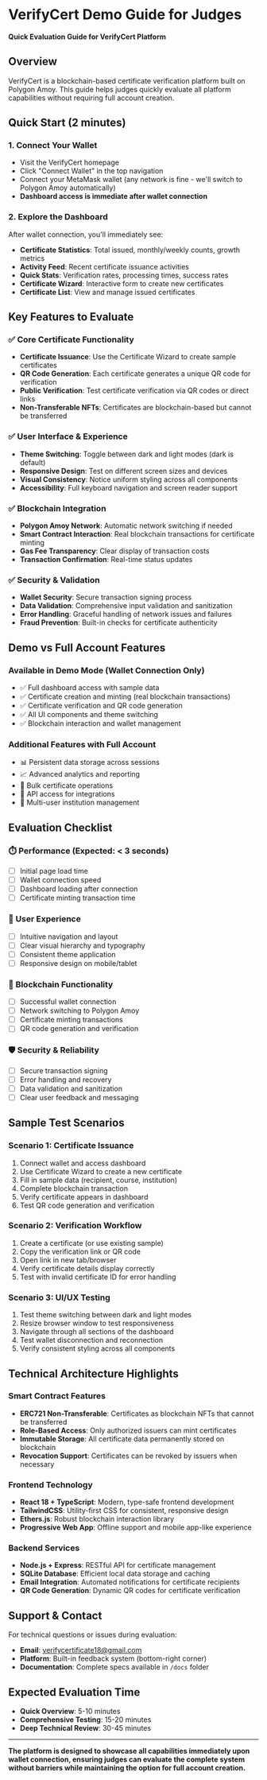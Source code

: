 # VerifyCert Demo Guide for Judges

**Quick Evaluation Guide for VerifyCert Platform**

## Overview

VerifyCert is a blockchain-based certificate verification platform built on Polygon Amoy. This guide helps judges quickly evaluate all platform capabilities without requiring full account creation.

## Quick Start (2 minutes)

### 1. Connect Your Wallet
- Visit the VerifyCert homepage
- Click "Connect Wallet" in the top navigation
- Connect your MetaMask wallet (any network is fine - we'll switch to Polygon Amoy automatically)
- **Dashboard access is immediate after wallet connection**

### 2. Explore the Dashboard
After wallet connection, you'll immediately see:
- **Certificate Statistics**: Total issued, monthly/weekly counts, growth metrics
- **Activity Feed**: Recent certificate issuance activities
- **Quick Stats**: Verification rates, processing times, success rates
- **Certificate Wizard**: Interactive form to create new certificates
- **Certificate List**: View and manage issued certificates

## Key Features to Evaluate

### ✅ Core Certificate Functionality
- **Certificate Issuance**: Use the Certificate Wizard to create sample certificates
- **QR Code Generation**: Each certificate generates a unique QR code for verification
- **Public Verification**: Test certificate verification via QR codes or direct links
- **Non-Transferable NFTs**: Certificates are blockchain-based but cannot be transferred

### ✅ User Interface & Experience
- **Theme Switching**: Toggle between dark and light modes (dark is default)
- **Responsive Design**: Test on different screen sizes and devices
- **Visual Consistency**: Notice uniform styling across all components
- **Accessibility**: Full keyboard navigation and screen reader support

### ✅ Blockchain Integration
- **Polygon Amoy Network**: Automatic network switching if needed
- **Smart Contract Interaction**: Real blockchain transactions for certificate minting
- **Gas Fee Transparency**: Clear display of transaction costs
- **Transaction Confirmation**: Real-time status updates

### ✅ Security & Validation
- **Wallet Security**: Secure transaction signing process
- **Data Validation**: Comprehensive input validation and sanitization
- **Error Handling**: Graceful handling of network issues and failures
- **Fraud Prevention**: Built-in checks for certificate authenticity

## Demo vs Full Account Features

### Available in Demo Mode (Wallet Connection Only)
- ✅ Full dashboard access with sample data
- ✅ Certificate creation and minting (real blockchain transactions)
- ✅ Certificate verification and QR code generation
- ✅ All UI components and theme switching
- ✅ Blockchain interaction and wallet management

### Additional Features with Full Account
- 📊 Persistent data storage across sessions
- 📈 Advanced analytics and reporting
- 🔄 Bulk certificate operations
- 🔗 API access for integrations
- 👥 Multi-user institution management

## Evaluation Checklist

### ⏱️ Performance (Expected: < 3 seconds)
- [ ] Initial page load time
- [ ] Wallet connection speed
- [ ] Dashboard loading after connection
- [ ] Certificate minting transaction time

### 🎨 User Experience
- [ ] Intuitive navigation and layout
- [ ] Clear visual hierarchy and typography
- [ ] Consistent theme application
- [ ] Responsive design on mobile/tablet

### 🔗 Blockchain Functionality
- [ ] Successful wallet connection
- [ ] Network switching to Polygon Amoy
- [ ] Certificate minting transactions
- [ ] QR code generation and verification

### 🛡️ Security & Reliability
- [ ] Secure transaction signing
- [ ] Error handling and recovery
- [ ] Data validation and sanitization
- [ ] Clear user feedback and messaging

## Sample Test Scenarios

### Scenario 1: Certificate Issuance
1. Connect wallet and access dashboard
2. Use Certificate Wizard to create a new certificate
3. Fill in sample data (recipient, course, institution)
4. Complete blockchain transaction
5. Verify certificate appears in dashboard
6. Test QR code generation and verification

### Scenario 2: Verification Workflow
1. Create a certificate (or use existing sample)
2. Copy the verification link or QR code
3. Open link in new tab/browser
4. Verify certificate details display correctly
5. Test with invalid certificate ID for error handling

### Scenario 3: UI/UX Testing
1. Test theme switching between dark and light modes
2. Resize browser window to test responsiveness
3. Navigate through all sections of the dashboard
4. Test wallet disconnection and reconnection
5. Verify consistent styling across all components

## Technical Architecture Highlights

### Smart Contract Features
- **ERC721 Non-Transferable**: Certificates as blockchain NFTs that cannot be transferred
- **Role-Based Access**: Only authorized issuers can mint certificates
- **Immutable Storage**: All certificate data permanently stored on blockchain
- **Revocation Support**: Certificates can be revoked by issuers when necessary

### Frontend Technology
- **React 18 + TypeScript**: Modern, type-safe frontend development
- **TailwindCSS**: Utility-first CSS for consistent, responsive design
- **Ethers.js**: Robust blockchain interaction library
- **Progressive Web App**: Offline support and mobile app-like experience

### Backend Services
- **Node.js + Express**: RESTful API for certificate management
- **SQLite Database**: Efficient local data storage and caching
- **Email Integration**: Automated notifications for certificate recipients
- **QR Code Generation**: Dynamic QR codes for certificate verification

## Support & Contact

For technical questions or issues during evaluation:
- **Email**: verifycertificate18@gmail.com
- **Platform**: Built-in feedback system (bottom-right corner)
- **Documentation**: Complete specs available in `/docs` folder

## Expected Evaluation Time

- **Quick Overview**: 5-10 minutes
- **Comprehensive Testing**: 15-20 minutes
- **Deep Technical Review**: 30-45 minutes

---

**The platform is designed to showcase all capabilities immediately upon wallet connection, ensuring judges can evaluate the complete system without barriers while maintaining the option for full account creation.**